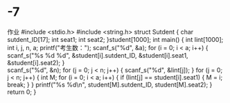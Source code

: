 # -7
作业
#include <stdio.h>
#include <string.h>
struct Sutdent
{
	char sutdent_ID[17];
	int seat1;
	int seat2;
}student[1000];
int main()
{
	int Iint[1000];
	int i, j, n, a;
	printf("考生数：");
	scanf_s("%d", &a);
	for (i = 0; i < a; i++)
	{
		scanf_s("%s %d %d", &student[i].sutdent_ID, &student[i].seat1, &student[i].seat2);
	}                  
	scanf_s("%d", &n);
	for (j = 0; j < n; j++)
	{
		scanf_s("%d", &Iint[j]);
	}
	for (j = 0; j < n; j++)
	{
		int M;
		for (i = 0; i < a; i++)
		{
			if (Iint[j] == student[i].seat1)
			{
				M = i; break;
			}
		}
		printf("%s %d\n", student[M].sutdent_ID, student[M].seat2);
	}
	return 0;
}
